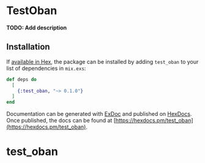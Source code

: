 # TestOban

**TODO: Add description**

## Installation

If [available in Hex](https://hex.pm/docs/publish), the package can be installed
by adding `test_oban` to your list of dependencies in `mix.exs`:

```elixir
def deps do
  [
    {:test_oban, "~> 0.1.0"}
  ]
end
```

Documentation can be generated with [ExDoc](https://github.com/elixir-lang/ex_doc)
and published on [HexDocs](https://hexdocs.pm). Once published, the docs can
be found at [https://hexdocs.pm/test_oban](https://hexdocs.pm/test_oban).

# test_oban
